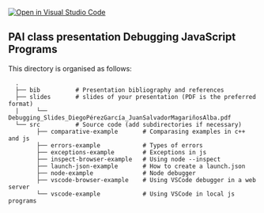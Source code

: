 [![Open in Visual Studio Code](https://classroom.github.com/assets/open-in-vscode-f059dc9a6f8d3a56e377f745f24479a46679e63a5d9fe6f495e02850cd0d8118.svg)](https://classroom.github.com/online_ide?assignment_repo_id=7234871&assignment_repo_type=AssignmentRepo)
## PAI class presentation Debugging JavaScript Programs
This directory is organised as follows:

      .
      ├── bib          # Presentation bibliography and references
      ├── slides       # slides of your presentation (PDF is the preferred format)
      |     └── Debugging_Slides_DiegoPérezGarcía_JuanSalvadorMagariñosAlba.pdf
      └── src          # Source code (add subdirectories if necessary) 
            ├── comparative-example       # Comparasing examples in c++ and js
            ├── errors-example            # Types of errors
            ├── exceptions-example        # Exceptions in js
            ├── inspect-browser-example   # Using node --inspect
            ├── launch-json-example       # How to create a launch.json
            ├── node-example              # Node debugger
            ├── vscode-browser-example    # Using VSCode debugger in a web server
            └── vscode-example            # Using VSCode in local js programs